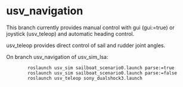 # usv_navigation

This branch currently provides manual control with gui (gui:=true) or joystick (usv_teleop) and automatic heading control.

usv_teleop provides direct control of sail and rudder joint angles.

On branch usv_navigation of usv_sim_lsa:

```
        roslaunch usv_sim sailboat_scenario0.launch parse:=true
        roslaunch usv_sim sailboat_scenario0.launch parse:=false
        roslaunch usv_teleop sony_dualshock3.launch
```
